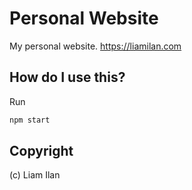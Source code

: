 # Personal Website
My personal website. https://liamilan.com

## How do I use this?
Run
```sh
npm start
```

## Copyright
(c) Liam Ilan